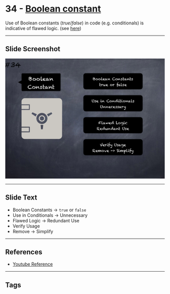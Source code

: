 # 34 - [Boolean constant](Boolean%20constant.md)
Use of Boolean constants (_true_/_false_) in code (e.g. conditionals) is indicative of flawed logic. (see [here](https://github.com/crytic/slither/wiki/Detector-Documentation#misuse-of-a-boolean-constant))

___
## Slide Screenshot
![034.png](../images/pitfalls_and_best_practices101/034.png)
___
## Slide Text
- Boolean Constants -> `true` or `false`
- Use in Conditionals -> Unnecessary
- Flawed Logic -> Redundant Use
- Verify Usage
- Remove -> Simplify
___
## References
- [Youtube Reference](https://youtu.be/fgXuHaZDenU?t=1144)
___
## Tags